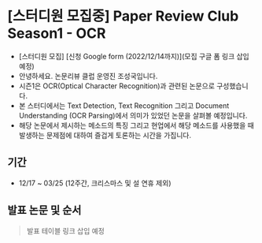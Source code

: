 # [스터디원 모집중] Paper Review Club Season1 - OCR

- [스터디원 모집] [신청 Google form (2022/12/14까지)](모집 구글 폼 링크 삽입 예정)
- 안녕하세요. 논문리뷰 클럽 운영진 조성국입니다.
- 시즌1은 OCR(Optical Character Recognition)과 관련된 논문으로 구성했습니다.
- 본 스터디에서는 Text Detection, Text Recognition 그리고 Document Understanding (OCR Parsing)에서 의미가 있었던 논문을 살펴볼 예정입니다.
- 해당 논문에서 제시하는 메소드의 특징 그리고 현업에서 해당 메소드를 사용했을 때 발생하는 문제점에 대하여 즐겁게 토론하는 시간을 가집니다.

## 기간
- 12/17 ~ 03/25 (12주간, 크리스마스 및 설 연휴 제외)

## 발표 논문 및 순서
> 발표 테이블 링크 삽입 예정
